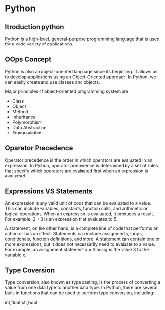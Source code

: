 
# Python #

## Itroduction python ##

Python is a high-level, general-purpose programming language that is used for a wide variety of applications.

## OOps Concept ##

 Python is also an object-oriented language since its beginning. It allows us to develop applications using an Object-Oriented approach. In Python, we can easily create and use classes and objects.
 
 Major principles of object-oriented programming system are 

- Class
- Object
- Method
- Inheritance
- Polymorphism
- Data Abstraction
- Encapsulation

## Oparetor Precedence ##

Operator precedence is the order in which operators are evaluated in an expression. In Python, operator precedence is determined by a set of rules that specify which operators are evaluated first when an expression is evaluated. 

## Expressions VS Statements ##

An expression is any valid unit of code that can be evaluated to a value. This can include variables, constants, function calls, and arithmetic or logical operations. When an expression is evaluated, it produces a result. For example, 2 + 3 is an expression that evaluates to 5.

A statement, on the other hand, is a complete line of code that performs an action or has an effect. Statements can include assignments, loops, conditionals, function definitions, and more. A statement can contain one or more expressions, but it does not necessarily need to evaluate to a value. For example, an assignment statement x = 3 assigns the value 3 to the variable x.

## Type Coversion ##

Type conversion, also known as type casting, is the process of converting a value from one data type to another data type. In Python, there are several built-in functions that can be used to perform type conversion, including:

int,float,str,bool
